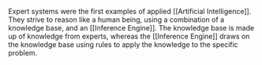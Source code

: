 Expert systems were the first examples of applied [[Artificial Intelligence]]. They strive to reason like a human being, using a combination of a knowledge base, and an [[Inference Engine]]. The knowledge base is made up of knowledge from experts, whereas the [[Inference Engine]] draws on the knowledge base using rules to apply the knowledge to the specific problem. 
```mermaid

```